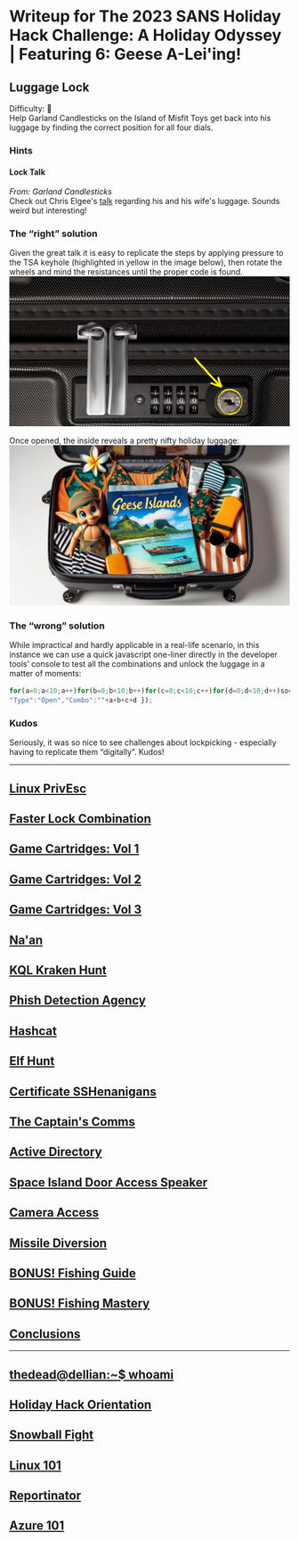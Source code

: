 # Writeup for The 2023 SANS Holiday Hack Challenge: A Holiday Odyssey \| Featuring 6: Geese A-Lei'ing!
## Luggage Lock
Difficulty: :christmas_tree:  
Help Garland Candlesticks on the Island of Misfit Toys get back into his luggage by finding the correct position for all four dials.

### Hints
#### Lock Talk
*From: Garland Candlesticks*  
Check out Chris Elgee's [talk](https://youtu.be/ycM1hBSEyog) regarding his and his wife's luggage. Sounds weird but interesting!

### The “right” solution
Given the great talk it is easy to replicate the steps by applying pressure to the TSA keyhole (highlighted
in yellow in the image below), then rotate the wheels and mind the resistances until the proper code is
found.
![luggage_lock_closed](imgs/luggage_lock_closed.png)

Once opened, the inside reveals a pretty nifty holiday luggage:
![luggage_lock_open](imgs/luggage_lock_open.png)

### The “wrong” solution
While impractical and hardly applicable in a real-life scenario, in this instance we can use a quick javascript one-liner directly in the developer tools’ console to test all the combinations and unlock the luggage in a matter of moments:
```javascript
for(a=0;a<10;a++)for(b=0;b<10;b++)for(c=0;c<10;c++)for(d=0;d<10;d++)socket.emit('message',{
"Type":"Open","Combo":""+a+b+c+d });
```

### Kudos
Seriously, it was so nice to see challenges about lockpicking - especially having to replicate them “digitally”. Kudos!

---
## [Linux PrivEsc](/07%20-%20Linux%20PrivEsc/README.md)
## [Faster Lock Combination](/08%20-%20Faster%20Lock%20Combination/README.md)
## [Game Cartridges: Vol 1](/09%20-%20Game%20Cartridges%3A%20Vol%201/README.md)
## [Game Cartridges: Vol 2](/10%20-%20Game%20Cartridges%3A%20Vol%202/README.md)
## [Game Cartridges: Vol 3](/11%20-%20Game%20Cartridges%3A%20Vol%203/README.md)
## [Na'an](/12%20-%20Na%27an/README.md)
## [KQL Kraken Hunt](/13%20-%20KQL%20Kraken%20Hunt/README.md)
## [Phish Detection Agency](/14%20-%20Phish%20Detection%20Agency/README.md)
## [Hashcat](/15%20-%20Hashcat/README.md)
## [Elf Hunt](/16%20-%20Elf%20Hunt/README.md)
## [Certificate SSHenanigans](/17%20-%20Certificate%20SSHenanigans/README.md)
## [The Captain's Comms](/18%20-%20The%20Captain%27s%20Comms/README.md)
## [Active Directory](/19%20-%20Active%20Directory/README.md)
## [Space Island Door Access Speaker](/20%20-%20Space%20Island%20Door%20Access%20Speaker/README.md)
## [Camera Access](/21%20-%20Camera%20Access/README.md)
## [Missile Diversion](/22%20-%20Missile%20Diversion/README.md)
## [BONUS! Fishing Guide](/23%20-%20BONUS%21%20Fishing%20Guide/README.md)
## [BONUS! Fishing Mastery](/24%20-%20BONUS%21%20Fishing%20Mastery/README.md)
## [Conclusions](/README.md#conclusions)
---
## [thedead@dellian:~$ whoami](/README.md#thedeaddellian-whoami)
## [Holiday Hack Orientation](/01%20-%20Holiday%20Hack%20Orientation/README.md)
## [Snowball Fight](/02%20-%20Snowball%20Fight/README.md)
## [Linux 101](/03%20-%20Linux%20101/README.md)
## [Reportinator](/04%20-%20Reportinator/README.md)
## [Azure 101](/05%20-%20Azure%20101/README.md)